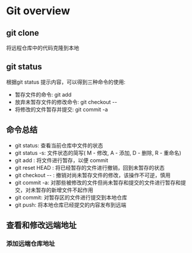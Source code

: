 # Git overview

## git clone
将远程仓库中的代码克隆到本地

## git status
根据git status 提示内容，可以得到三种命令的使用:  
* 暂存文件的命令: git add <filename>
* 放弃未暂存文件的修改命令: git checkout -- <filename>
* 将修改的文件暂存并提交: git commit -a

## 命令总结
* git status: 查看当前仓库中文件的状态
* git status -s: 文件状态的简写( M - 修改, A - 添加, D - 删除, R - 重命名)
* git add <filename>: 将文件进行暂存，以便 commit
* git reset HEAD <filename>: 将已经暂存的文件进行撤销，回到未暂存的状态
* git checkout -- <filename>: 撤销对尚未暂存文件的修改，该操作不可逆，慎用
* git commit -a: 对那些被修改的文件但尚未暂存和提交的文件进行暂存和提交，对未暂存的新增文件不起作用
* git commit: 对暂存区的文件进行提交到本地仓库
* git push: 将本地仓库已经提交的内容发布到远端

## 查看和修改远端地址
### 添加远端仓库地址

